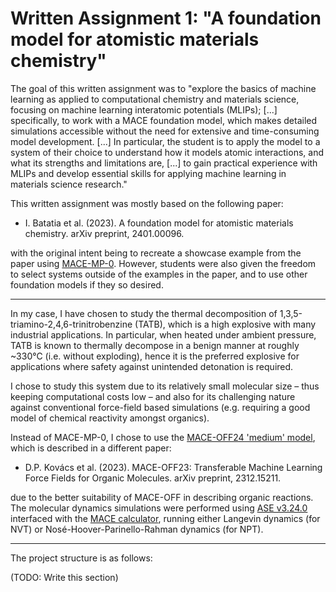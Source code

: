 # Written Assignment 1: "A foundation model for atomistic materials chemistry"

The goal of this written assignment was to "explore the basics of machine learning as applied to computational chemistry and materials science, focusing on machine learning interatomic potentials (MLIPs); [...] specifically, to work with a MACE foundation model, which makes detailed simulations accessible without the need for extensive and time-consuming model development. [...] In particular, the student is to apply the model to a system of their choice to understand how it models atomic interactions, and what its strengths and limitations are, [...] to gain practical experience with MLIPs and develop essential skills for applying machine learning in materials science research."

This written assignment was mostly based on the following paper:

- I. Batatia et al. (2023). A foundation model for atomistic materials chemistry. arXiv preprint, 2401.00096. 

with the original intent being to recreate a showcase example from the paper using [MACE-MP-0](https://github.com/ACEsuit/mace-mp/tree/main). However, students were also given the freedom to select systems outside of the examples in the paper, and to use other foundation models if they so desired.


---

In my case, I have chosen to study the thermal decomposition of 1,3,5-triamino-2,4,6-trinitrobenzine (TATB), which is a high explosive with many industrial applications. In particular, when heated under ambient pressure, TATB is known to thermally decompose in a benign manner at roughly ~330&deg;C (i.e. without exploding), hence it is the preferred explosive for applications where safety against unintended detonation is required.

I chose to study this system due to its relatively small molecular size &ndash; thus keeping computational costs low &ndash; and also for its challenging nature against conventional force-field based simulations (e.g. requiring a good model of chemical reactivity amongst organics).

Instead of MACE-MP-0, I chose to use the [MACE-OFF24 'medium' model](https://github.com/ACEsuit/mace-off), which is described in a different paper:

- D.P. Kovács et al. (2023). MACE-OFF23: Transferable Machine Learning Force Fields for Organic Molecules. arXiv preprint, 2312.15211.

due to the better suitability of MACE-OFF in describing organic reactions. The molecular dynamics simulations were performed using [ASE v3.24.0](https://wiki.fysik.dtu.dk/ase/) interfaced with the [MACE calculator](https://github.com/ACEsuit/mace), running either Langevin dynamics (for NVT) or Nosé-Hoover-Parinello-Rahman dynamics (for NPT). 


---

The project structure is as follows:

(TODO: Write this section)

